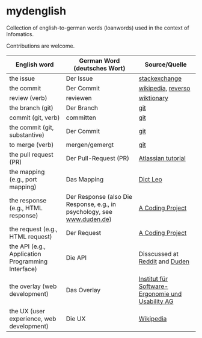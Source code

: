 # mydenglish
Collection of english-to-german words (loanwords) used in the context of Infomatics.

Contributions are welcome.

|English word|German Word (deutsches Wort)|Source/Quelle|
| ---------- | -------------------------- |-------------|
| the issue  | Der Issue                  | [stackexchange](https://german.stackexchange.com/questions/30206/whats-the-right-article-for-issue-in-german)|
| the commit | Der Commit                 | [wikipedia](https://de.wikipedia.org/wiki/Commit), [reverso](https://context.reverso.net/%C3%BCbersetzung/deutsch-englisch/der+Commit)|
| review (verb) | reviewen                 | [wiktionary](https://de.wiktionary.org/wiki/reviewen#:~:text=Herkunft%3A,vom%20englischen%20Verb%20review&text=Sinnverwandte%20W%C3%B6rter%3A,pr%C3%BCfen%2C%20rezensieren%2C%20testen%2C%20%C3%BCberpr%C3%BCfen)|
| the branch (git) | Der Branch | [git](https://git-scm.com/book/de/v2/Git-Branching-Branch-Management)|
| commit (git, verb) | committen | [git](https://git-scm.com/book/de/v2/Git-Grundlagen-Ungewollte-%C3%84nderungen-r%C3%BCckg%C3%A4ngig-machen)|
| the commit (git, substantive) | Der Commit | [git](https://git-scm.com/book/de/v2/Git-Grundlagen-Ungewollte-%C3%84nderungen-r%C3%BCckg%C3%A4ngig-machen)|
| to merge (verb) | mergen/gemergt | [git](https://git-scm.com/book/de/v2/Git-Branching-Einfaches-Branching-und-Merging)|
| the pull request (PR) | Der Pull-Request (PR) | [Atlassian tutorial](https://www.atlassian.com/de/git/tutorials/making-a-pull-request)|
| the mapping (e.g., port mapping) | Das Mapping | [Dict Leo](https://dict.leo.org/englisch-deutsch/mapping)|
| the response (e.g., HTML response) | Der Response (also Die Response, e.g., in psychology, see www.duden.de) | [A Coding Project](https://www.a-coding-project.de/ratgeber/http/response-codes)|
| the request (e.g., HTML request) | Der Request | [A Coding Project](https://www.a-coding-project.de/ratgeber/http/response-codes)|
| the API (e.g., Application Programming Interface) | Die API | Disscussed at [Reddit](https://www.reddit.com/r/de_EDV/comments/ypp87q/sagt_ihr_die_api_oder_das_api/?rdt=37011) and [Duden](https://www.duden.de/sprachwissen/sprachratgeber/Das-Genus-von-Fremdw%C3%B6rtern)|
| the overlay (web development) | Das Overlay | [Institut für Software-Ergonomie und Usability AG](https://www.usability.ch/news/uebermaessige-verwendung-overlays.html)|
| the UX (user experience, web development) | Die UX | [Wikipedia](https://de.wikipedia.org/wiki/User_Experience)|

